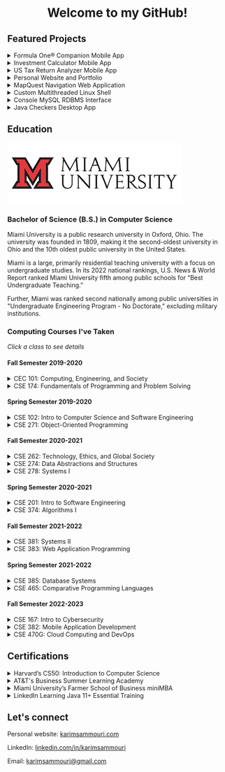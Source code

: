 <h1 align="center">Welcome to my GitHub!</h1>

<h2>Featured Projects</h2>
<details>
  <summary>Formula One® Companion Mobile App</summary>
  
  - <a href="https://github.com/karimsammouri/MU-CSE-382/tree/main/Final%20Project%20-%20FormulaStandings">View project</a>
  - Displays the latest Formula One® season's race schedule, race results, driver standings, constructor (team) standings, driver information, constructor information, and latest news.
  - Built using C#, XAML, Microsoft's Xamarin.Forms cross-platform UI framework, and Visual Studio.
  - Calls on the Ergast Developer API web service for Formula One® race, driver, and constructor data.
  - Makes use of a local SQLite database, REST API, JSON, <i>ListViews</i>, user preferences, tab navigation, stack navigation, carousel navigation, images, and sound.
  - Final project submission for Miami University's CSE 382: Mobile Application Development.
</details>
</details>
<details>
  <summary>Investment Calculator Mobile App</summary>
  
  - <a href="https://github.com/karimsammouri/MU-CSE-382/tree/main/Project03%20-%20Financial%20Calculator">View project</a>
  - Performs arithmetic and computes the final investment balance given a starting balance, number of years, rate of return, recurring investment, and the frequency of recurring investment.
  - Built using C#, XAML, Microsoft's Xamarin.Forms cross-platform UI framework, and Visual Studio.
  - Makes use of event handlers, grid layout, <i>ResourceDictionary</i>, and <i>Pickers</i>.
  - Project submission for Miami University's CSE 382: Mobile Application Development.
</details>
<details>
  <summary>US Tax Return Analyzer Mobile App</summary>
  
  - <a href="https://github.com/karimsammouri/MU-CSE-382/tree/main/Project02%20-%20US%20Tax%20Information">View project</a>
  - Analyzes a TSV file containing tax return records for all zip codes in the US and allows the user to either query zip codes with an average tax return equivalent to a given amount or zip codes in a given city-state.
  - Built using C#, XAML, Microsoft's Xamarin.Forms cross-platform UI framework, and Visual Studio.
  - Makes use of embedded resources, asynchronous processing, file IO, data binding, and <i>ListViews</i>.
  - Project submission for Miami University's CSE 382: Mobile Application Development.
</details>
<details>
  <summary>Personal Website and Portfolio</summary>
  
  - <a href="https://karimsammouri.com/">Visit website</a>
  - <a href="https://github.com/karimsammouri/portfolio">View project</a>
  - Details my story and serves as a central hub for my online presence, providing links to my resume, LinkedIn, and GitHub.
  - Built using HTML, CSS, Sass, Visual Studio Code, and GitHub Pages for hosting.
  - Makes use of CSS <i>Media Queries</i> for page responsiveness and dynamic adaptation to varying window sizes.
</details>
<details>
  <summary>MapQuest Navigation Web Application</summary>
  
  - <a href="https://github.com/karimsammouri/MU-CSE-383/tree/main/Final">View project</a>
  - Displays navigation directions given two locations from the user. Navigation history is saved and can be retrieved by date.
  - Built using HTML, Javascript, PHP, CSS, the MapQuest API for navigation data, and AWS EC2 for temporary hosting and storage.
  - Makes use of phpLiteAdmin (web-based SQLite), JQuery, AJAX, JSON, and Bootstrap.
  - Final project submission for Miami University's CSE 383: Web Application Programming.
  - Project requirements emphasize a multi-page/multi-tab web client with a focus on responsive design.
</details>
<details>
  <summary>Custom Multithreaded Linux Shell</summary>
  
  - <a href="https://github.com/karimsammouri/MU-CSE-381/tree/main/Project05">View project</a>
</details>
<details>
  <summary>Console MySQL RDBMS Interface</summary>
  
  - <a href="https://github.com/karimsammouri/MU-CSE-278/tree/main/Project04">View project</a>
</details>
<details>
  <summary>Java Checkers Desktop App</summary>
  
  - <a href="https://github.com/karimsammouri/MU-CSE-271/tree/main/Project04">View project</a>
</details>

<h2>Education</h2>
<img src="https://github.com/karimsammouri/karimsammouri/blob/main/MiamiLogo.png" alt="Miami University">
<h3>Bachelor of Science (B.S.) in Computer Science</h3>
<p>
Miami University is a public research university in Oxford, Ohio. The university was founded in 1809, making it the second-oldest university in Ohio and the 10th oldest public university in the 
United States. 

Miami is a large, primarily residential teaching university with a focus on undergraduate studies. In its 2022 national rankings, U.S. News & World Report ranked Miami University fifth among public schools for “Best Undergraduate Teaching.”

Further, Miami was ranked second nationally among public universities in "Undergraduate Engineering Program - No Doctorate," excluding military institutions.
</p>
<h3>Computing Courses I've Taken</h3>
<p><i>Click a class to see details</i></p>
<h4>Fall Semester 2019-2020</h4>
<details>
  <summary>CEC 101: Computing, Engineering, and Society</summary>
  
  - Got introduced to the professional and societal context of engineering including contemporary issues and breakthrough technologies.
  - Explored issues related to professional ethics in engineering.
  - Practiced the essential skills necessary for success in teamwork and communication.
</details>
<details>
  <summary>CSE 174: Fundamentals of Programming and Problem Solving</summary>
  
  - <a href="https://github.com/karimsammouri/MU-CSE-174">View course projects</a>
  - Learned fundamental programming concepts such as language syntax and semantics, variable scope, data representation, formatting conventions, and Integrated Development Environments (IDEs).
  - Learned the fundamentals of Java and the process from source code to executable code, including the roles of the Java Compiler and the Java Virtual Machine (JVM).
  - Learned to implement clean and robust programs that solve a stated problem, including using appropriate Java primitive data types, operators, methods, conditionals, loops, input, output, collections, and third-party classes.
  - Learned to identify and eliminate errors in programs, including the ability to analyze source code, differentiate between compiler and runtime errors, interpret complier errors, use a debugger, and write test code.
  - Learned to solve programming problems using a procedural approach through functional decomposition.
  - Learned to describe, trace, and implement basic algorithms such as linear search, non-recursive binary search, non-recursive sorting algorithms such as bubble sort, selection sort, and insertion sort, and common array algorithms such as counting, adding, and computing the min/max.
  - Learned to compare algorithms with respect to their efficiency and readability.
  - Learned to use Java’s API documentation.
</details>
<h4>Spring Semester 2019-2020</h4>
<details>
  <summary>CSE 102: Intro to Computer Science and Software Engineering</summary>
  
  - Learned to use computer science and software engineering tools such as Git, Secure Socket Shell (SSH), and the command-line interface (CLI).
  - Learned fundamental computer science concepts such as binary, hexadecimal, logic gates, computer architecture, networks, operating systems, programming, and algorithms.
  - Learned web-programming technologies and fundamentals such as HTML, CSS, JavaScript, DOM, and jQuery.
  - Explored ethical issues within computer science in the fields of privacy, security, accessibility, and copyright.
  - Learned about the various computing disciplines such as software engineering, computer engineering, electrical engineering, informational technology, management information systems, and interactive media studies and how they interrelate.
  - Learned to communicate through the use of web sites and oral presentations.
</details>
<details>
  <summary>CSE 271: Object-Oriented Programming</summary>
  
  - <a href="https://github.com/karimsammouri/MU-CSE-271">View course projects</a>
  - Learned to design and implement computer programs using Java and object-oriented programming techniques such as objects, classes, methods, abstraction, encapsulation, inheritance, and polymorphism.
  - Learned to write UML class diagrams and break a programming problem down into an appropriate set of classes and methods based on a problem statement.
  - Learned to write robust programs with input validation and an emphasis on exhaustive testing through concepts learned in CSE 174.
  - Learned to write code that throws and catches appropriate exception classes, including both checked and unchecked exceptions.
  - Learned to use JUnit and write class tests.
  - Learned to use Javadoc to document a class.
  - Learned to use recursion as a problem-solving technique and implement classical recursive algorithms such as calculating a factorial.
  - Learned to describe, implement, and compare non-recursive and recursive sorting algorithms such as bubble sort, insertion sort, selection sort, merge sort, and quick sort.
  - Learned to design and develop event-driven applications with a graphical user interface using Java Swing
</details>
<h4>Fall Semester 2020-2021</h4>
<details>
  <summary>CSE 262: Technology, Ethics, and Global Society</summary>
  
  - Learned to formulate and defend a position on an ethical question related to technology, including applying ethical theories such as Kantianism, Utilitarianism, and Social Contract Theory.
  - Explored the ethical challenges currently posed  by technology, including digital rights management, community standards, databases of personal data, fair use, freedom of expression, monitoring, technological determinism, unsafe software, and globalization.
  - Learned to engage with peers and come to a consensus on ethical issues.
  - Took positions on the social responsibilities of software developers and used oral and written methods to communicate my position.
</details>
<details>
  <summary>CSE 274: Data Abstractions and Structures</summary>
  
  - <a href="https://github.com/karimsammouri/MU-CSE-274">View course projects</a>
  - Learned to use the appropriate data structures, abstract data types, and algorithmic methods to solve a given problem.
  - Learned the features and semantics of abstract data types such as matrices, lists, stacks, queues, sets, maps, trees, graphs, and priority queues.
  - Learned the features and semantics of major data structures such as array-based lists, linked lists, hash tables, binary search trees, heaps, and graphs.
  - Learned to implement common tree and graph algorithms such as tree traversals, depth-first search, breadth-first search, Dijkstra’s algorithms, and topological sort.
  - Learned to combine multiple data structures to create efficient solutions to problems.
  - Learned to build classes that are compatible with library collection classes such as a class that can be used as a key in a hash table.
  - Learned to implement abstract data types using object-oriented programming principles such as polymorphism, inheritance, and generics.
  - Learned to determine time and space requirements of data structure implementations and algorithms as well as asymptotic notations used in algorithm analysis.
</details>
<details>
  <summary>CSE 278: Systems I</summary>
  
  - <a href="https://github.com/karimsammouri/MU-CSE-278">View course projects</a>
  - Learned to develop programs using a high level, systems programming language (C++) in a Linux environment.
  - Learned about the properties of various computer architectures including their components and functions.
  - Learned to analyze the salient aspects of machine instructions and memory addressing modes.
  - Learned to convert a high-level language program to assembly and machine language using suitable tools.
  - Learned to convert unsigned integers between different representations such as decimal, binary, and hexademical.
  - Learned to use compiler optimizations to improve performance.
  - Learned to use basic networking and socket programming concepts to develop a textual client-server program.
  - Learned to use SQL statements to manipulate a simple database, including the use of APIs to access a database from a program.
  - Learned to use appropriate system tools, including those from a command line interface.
</details>
<h4>Spring Semester 2020-2021</h4>
<details>
  <summary>CSE 201: Intro to Software Engineering</summary>
  
  - Learned to apply an object-oriented analysis and design approach to case studies.
  - Learned to describe the software development lifecycle (SDLC) and its associated processes, the different phases, and the relationships between the phases.
  - Learned to describe and compare alternative software processes such as waterfall, incremental, spiral, prototyping, empirical, and agile methods.
  - Learned the different roles that make up a software team and the responsibilities of each.
  - Learned to develop clear, concise, and formal lifecycle artifacts, including requirements, design, implementation, and test documentation for software systems based on user and stakeholder needs.
  - Learned to create UML use case, class, and sequence diagrams.
  - Learned the importance of technologies such as version control in the software development lifecycle.
  - Learned fundamental design principles such as coupling, cohesion, and portability.
  - Learned the concept of design patterns and explored examples.
  - Learned to apply the software development lifecycle as part of a team.
  - Learned to effectively present design artifacts.
  - Learned various testing and quality assurance strategies, including validation and verification, and different levels of testing such as unit, integration, systems, acceptance, regression, black box, and white box testing.
</details>
<details>
  <summary>CSE 374: Algorithms I</summary>
  
  - <a href="https://github.com/karimsammouri/MU-CSE-374">View course projects</a>
  - Learned to characterize the runtime and storage requirements of a proposed algorithm or data structure.
  - Learned to determine the time and space complexity of algorithms.
  - Learned the formal definitions of Ο, Θ, and Ω and how they describe the amount of work done by an algorithm.
  - Learned to use big O notation to define asymptotic upper bounds on time and space complexity of algorithms.
  - Learned to describe and implement advanced algorithms such as dynamic-programming, greedy, and divide-and-conquer algorithms.
</details>
<h4>Fall Semester 2021-2022</h4>
<details>
  <summary>CSE 381: Systems II</summary>
  
  - <a href="https://github.com/karimsammouri/MU-CSE-381">View course projects</a>
  - Learned to carry out the key steps in loading and starting an operating system.
  - Learned to critique the design and tradeoffs in file systems and computer memory hierarchy levels.
  - Learned to use multiprocessing and inter-process communication (IPC) concepts and tools such as pipes to monitor and control processes.
  - Learned to use concurrency and multithreaded programming concepts to create processes with multiple cooperating threads in ways that avoid deadlock.
  - Learned about virtualization and cloud services.
  - Learned about security features provided by an operating system to avoid common security problems such as buffer overflow, stack smashing, trojans, and root kit problems.
</details>
<details>
  <summary>CSE 383: Web Application Programming</summary>
  
  - <a href="https://github.com/karimsammouri/MU-CSE-383">View course projects</a>
  - Learned technologies needed to implement web applications such as HTML, CSS, JavaScript, and AJAX.
  - Learned the nature of web applications, frameworks, and various architectures, including the role of the client and backend servers, and how they interrelate.
  - Learned to create interactive web applications using forms and other user input methods to gather and present data.
  - Learned to develop responsive web applications.
  - Learned concepts related to using databases.
  - Learned concepts of MVC and templating in the creation of web applications.
  - Learned to implement error handling conditions in relation to network programming.
</details>
<h4>Spring Semester 2021-2022</h4>
<details>
  <summary>CSE 385: Database Systems</summary>
  
  - Learned the file structures that are used by Relational Database Management Systems (RDMS).
  - Learned the basic concepts of database systems such as entity sets and relationship sets.
  - Learned to utilize SQL to query a database.
  - Learned the syntax and semantics of SQL statements.
  - Learned to use views in relational systems.
  - Learned to utilize a commercial relational database management system (SQL Server) that supports SQL.
  - Learned to design a relational database using entity-relationship modeling and diagrams.
  - Learned the concept of normalization in database design.
</details>
<details>
  <summary>CSE 465: Comparative Programming Languages</summary>
  
  - Learned to identify, describe, and compare programming language paradigms such as procedural, object-oriented, functional, declarative/logic, and scripting languages.
  - Learned to evaluate tradeoffs between different paradigms considering space efficiency, time efficiency, safety, and power of expression.
  - Programmed software using a language in each of the programming paradigms listed above.
  - Learned the tradeoffs of compiled and interpreted execution models.
  - Learned the phases of program translation from source code to executable code.
  - Learned the properties of a variable such as its associated address, value, score, persistence, and size.
  - Learned the tradeoffs of different lifetime management approaches such as reference counting and garbage collection.
  - Learned the difference between call-by-value, call-by-value/result, call-by-reference, and call-by-name parameter passing.
  - Learned to specify selected features of programming language syntax using standard grammatical notations.
  - Learned to specify selected features of programming language semantics using operational semantics, denotational semantics, and axiomatic semantics.
</details>
<h4>Fall Semester 2022-2023</h4>
<details>
  <summary>CSE 167: Intro to Cybersecurity</summary>
  
  - Learned the definition, scope, and objective of cybersecurity.
  - Explored current cybersecurity trends, including data breaches, targeted ransomware, and insider threats.
  - Learned fundamental cybersecurity concepts such as the CIA triad (confidentiality, integrity, and availability), attack vectors, defense points, and controls.
  - Learned fundamental cryptography concepts and tools such as the caesar and vignette ciphers, symmetric and asymmetric encryption, hashing, OpenSSL, and GPG.
</details>
<details>
  <summary>CSE 382: Mobile Application Development</summary>
  
  - <a href="https://github.com/karimsammouri/MU-CSE-382">View course projects</a>
  - Learned to use Xamarin to build cross-platform mobile applications.
  - Learned to use Visual Studio to develop, debug, and test cross-platform mobile applications.
  - Learned the tradeoffs of cross-platform development and native development.
  - Learned to use graphical elements to acquire user input and display data.
  - Learned to develop mobile applications that support different form factors such as phone or tablet and orientations such as landscape or portrait.
  - Learned to use common navigation patterns such as tabbed, carousel, and stack navigation.
  - Learned to use asynchronous processing to provide a responsive interface.
  - Learned the basic security aspects of mobile applications.
  - Learned to implement mobile applications that permanently store data, including through a local database, the app’s file system, and the app’s preferences.
  - Learned to implement mobile applications that use internet resources, including using web services to retrieve information from an internet resource through a standard data interchange format (JSON).
  - Learned to implement mobile applications that access the device’s hardware such as the GPS, accelerometer, and camera.
</details>
<!--
<details>
  <summary>CSE 448: Senior Design Project</summary>
  
  - Learned to solve an open-ended problem as part of a team utilizing software engineering tools and methods.
  - Practiced the necessary written and oral communication skills needed to communicate effectively with both technical and non-technical audiences.
  - Learned to perform various roles as part of a team.
  - Learned to apply engineering ethics and professionalism in project management.
</details>
-->
<details>
  <summary>CSE 470G: Cloud Computing and DevOps</summary>
  
  - Learned the definition, scope, and objective of DevOps.
  - Learned fundamental DevOps concepts such as virtualization, containerization, and continuous integration (CI).
  - Learned to use DevOps automation tools such as Bash scripts, Docker, GitLab CI/CD, Ansible, Nagios, Puppet, and Terraform.
  - Learned to use cloud computing platforms such as AWS and OpenStack.
</details>
<!-- 
<h4>Spring Semester 2022-2023</h4>
<details>
  <summary>CSE 321: Software Quality Assurance</summary>
  
  <p><i>[In progress]</i></p>
</details>
<details>
  <summary>CSE 386: Foundations of Graphics</summary>
  
  <p><i>[In progress]</i></p>
</details>
<details>
  <summary>CSE 449: Senior Design Project</summary>
  
  <p><i>[In progress]</i></p>
</details>
<details>
  <summary>CSE 470N: Quantum Computing</summary>
  
  <p><i>[In progress]</i></p>
</details>
-->

<h2>Certifications</h2>
<details>
  <summary>Harvard’s CS50: Introduction to Computer Science</summary>
  
  - <a href="https://certificates.cs50.io/57c45c7d-ba2a-4dd3-bbc8-5196be365638.pdf?size=letter">View certificate</a>
  - Due to the course's quality and reviews, multiple programmers recommended I enroll in this online introductory computer science course before coming to college. I started the course but didn't have enough time to finish before coming to Miami. For completion's sake, I finished the course during the winter break of January 2022. The course did a fantastic job explaining the fundamentals of problem solving, programming, and computing in general. The course touched on eleven topics that were covered a week each: problem solving, C, arrays, algorithms, memory, data structures, Python, SQL, web application programming, Flask, and ethics. Every week's lecture, except the last, had a corresponding problem set, and the course culminated with a final project.
</details>
<details>
  <summary>AT&T's Business Summer Learning Academy</summary>
  
  - <a href="https://www.credly.com/badges/b8baa00f-5a6e-466d-8c2c-3e9abc9967d9?source=linked_in_profile">View certificate</a>
  - I had the opportunity to participate in AT&T's 2021 Summer Learning Academy, where I experienced eighty total hours of intensive online programming around personal and career development, business, and technology topics. Established personalities such as Troy Aikman, Kelly Decker, and Matt Luhn were present. I received my certification on August 2021.
</details>
<details>
  <summary>Miami University’s Farmer School of Business miniMBA</summary>
  
  - <a href="https://certs.professionaled.miamioh.edu/06c4e2c9-233c-4e33-97b2-68b902b53b25#gs.jmsajt">View certificate</a>
  - I had the opportunity to enroll in Miami's Farmer School of Business miniMBA program when it first launched in 2021. As a computer science major, I gained insight on a wide range of business topics from supply chain and business strategy to entrepreneurship and creative thinking. I recieved my miniMBA on January 2021.
</details>
<details>
  <summary>LinkedIn Learning Java 11+ Essential Training </summary>
  
  - <a href="https://www.linkedin.com/learning/certificates/1f8eebe96b3e0686f92730367a13d07b74c9d64478ac57852cc5fd3d3a7be513">View certificate</a>
  - After receiving a free one-month trial on LinkedIn Learning my freshman year at Miami, I tried to maximize the opportunity. This course caught my eye as I had just finished CSE 271: Object-Oriented Programming and thought it would be a good Java refresher. I received my certification on June 2020.
</details>

<h2>Let's connect</h2>
<p>
Personal website: <a href="https://karimsammouri.com/">karimsammouri.com</a>

LinkedIn: <a href="https://www.linkedin.com/in/karimsammouri/">linkedin.com/in/karimsammouri</a>

Email: <a href="karimsammouri@gmail.com">karimsammouri@gmail.com</a>
</p>
